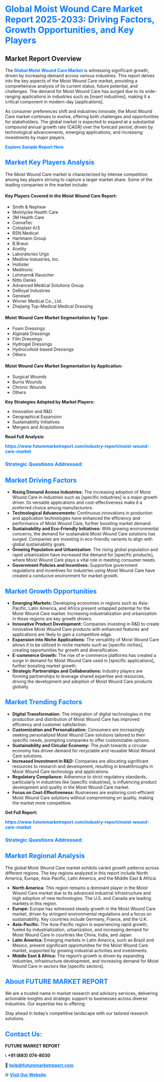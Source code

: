 <h1 style="color: #007BFF;">Global Moist Wound Care Market Report 2025-2033: Driving Factors, Growth Opportunities, and Key Players</h1>

<section id="overview">
<h2>Market Report Overview</h2>
<p>The <a href="https://www.futuremarketreport.com/industry-report/moist-wound-care-market" style="color: #007BFF; text-decoration: none;"><strong>Global Moist Wound Care Market</strong></a> is witnessing significant growth, driven by increasing demand across various industries. This report delves into the key aspects of the Moist Wound Care market, providing a comprehensive analysis of its current status, future potential, and challenges. The demand for Moist Wound Care has surged due to its wide-ranging applications in industries such as [insert industries], making it a critical component in modern-day [applications].</p>
<p>As consumer preferences shift and industries innovate, the Moist Wound Care market continues to evolve, offering both challenges and opportunities for stakeholders. The global market is expected to expand at a substantial compound annual growth rate (CAGR) over the forecast period, driven by technological advancements, emerging applications, and increasing investments by major players.</p>
</section>

<section id="overview">
<p><a href="https://www.futuremarketreport.com/request-sample/reportId=97811" style="color: #007BFF; text-decoration: none;"><strong>Explore Sample Report Here</strong></a></p>
</section>

<section id="key-players">
<h2 style="color: #007BFF;">Market Key Players Analysis</h2>
<p>The Moist Wound Care market is characterized by intense competition among key players striving to capture a larger market share. Some of the leading companies in the market include:</p>
<h4>Key Players Covered in the Moist Wound Care Report:</h4>
<ul><li>Smith &amp; Nephew</li><li>Molnlycke Health Care</li><li>3M Health Care</li><li>ConvaTec</li><li>Coloplast A/S</li><li>BSN Medical</li><li>Hartmann Group</li><li>B.Braun</li><li>Acelity</li><li>Laboratories Urgo</li><li>Medline Industries, Inc.</li><li>Hollister</li><li>Medtronic</li><li>Lohmann&amp; Rauscher</li><li>Nitto Denko</li><li>Advanced Medical Solutions Group</li><li>DeRoyal Industries</li><li>Genewel</li><li>Winner Medical Co., Ltd.</li><li>Zhejiang Top-Medical Medical Dressing</li></ul>
<h4>Moist Wound Care Market Segmentation by Type:</h4>
<ul><li>Foam Dressings</li><li>Alginate Dressings</li><li>Film Dressings</li><li>Hydrogel Dressings</li><li>Hydrocolloid-based Dressings</li><li>Others</li></ul>

<h4>Moist Wound Care Market Segmentation by Application:</h4>
<ul><li>Surgical Wounds</li><li>Burns Wounds</li><li>Chronic Wounds</li><li>Others</li></ul>
<p><strong>Key Strategies Adopted by Market Players:</strong></p>
<ul>
<li>Innovation and R&D</li>
<li>Geographical Expansion</li>
<li>Sustainability Initiatives</li>
<li>Mergers and Acquisitions</li>
</ul>
</section>

<section>
<p><strong>Read Full Analysis: </strong></p><a href="https://www.futuremarketreport.com/industry-report/moist-wound-care-market" style="color: #007BFF; text-decoration: none;"><strong>https://www.futuremarketreport.com/industry-report/moist-wound-care-market</strong></a>
<h3 style="color: #007BFF;">Strategic Questions Addressed:</h3>
</section>

<section id="driving-factors">
<h2 style="color: #007BFF;">Market Driving Factors</h2>
<ul>
<li><strong>Rising Demand Across Industries:</strong> The increasing adoption of Moist Wound Care in industries such as [specific industries] is a major growth driver. Its versatile applications and cost-effectiveness make it a preferred choice among manufacturers.</li>
<li><strong>Technological Advancements:</strong> Continuous innovations in production and application technologies have enhanced the efficiency and performance of Moist Wound Care, further boosting market demand.</li>
<li><strong>Sustainability and Eco-Friendly Initiatives:</strong> With growing environmental concerns, the demand for sustainable Moist Wound Care solutions has surged. Companies are investing in eco-friendly variants to align with global sustainability goals.</li>
<li><strong>Growing Population and Urbanization:</strong> The rising global population and rapid urbanization have increased the demand for [specific products], where Moist Wound Care plays a vital role in meeting consumer needs.</li>
<li><strong>Government Policies and Incentives:</strong> Supportive government regulations and incentives for industries using Moist Wound Care have created a conducive environment for market growth.</li>
</ul>
</section>

<section id="growth-opportunities">
<h2 style="color: #007BFF;">Market Growth Opportunities</h2>
<ul>
<li><strong>Emerging Markets:</strong> Developing economies in regions such as Asia-Pacific, Latin America, and Africa present untapped potential for the Moist Wound Care market. Increasing industrialization and urbanization in these regions are key growth drivers.</li>
<li><strong>Innovative Product Development:</strong> Companies investing in R&D to create innovative Moist Wound Care products with enhanced features and applications are likely to gain a competitive edge.</li>
<li><strong>Expansion into Niche Applications:</strong> The versatility of Moist Wound Care allows it to be utilized in niche markets such as [specific niches], creating opportunities for growth and diversification.</li>
<li><strong>E-commerce Growth:</strong> The rise of e-commerce platforms has created a surge in demand for Moist Wound Care used in [specific applications], further boosting market growth.</li>
<li><strong>Strategic Partnerships and Collaborations:</strong> Industry players are forming partnerships to leverage shared expertise and resources, driving the development and adoption of Moist Wound Care products globally.</li>
</ul>
</section>

<section id="trending-factors">
<h2 style="color: #007BFF;">Market Trending Factors</h2>
<ul>
<li><strong>Digital Transformation:</strong> The integration of digital technologies in the production and distribution of Moist Wound Care has improved efficiency and customer satisfaction.</li>
<li><strong>Customization and Personalization:</strong> Consumers are increasingly seeking personalized Moist Wound Care solutions tailored to their specific needs, prompting companies to offer customizable options.</li>
<li><strong>Sustainability and Circular Economy:</strong> The push towards a circular economy has driven demand for recyclable and reusable Moist Wound Care solutions.</li>
<li><strong>Increased Investment in R&D:</strong> Companies are allocating significant resources to research and development, resulting in breakthroughs in Moist Wound Care technology and applications.</li>
<li><strong>Regulatory Compliance:</strong> Adherence to strict regulatory standards, particularly in industries like [specific industries], is influencing product development and quality in the Moist Wound Care market.</li>
<li><strong>Focus on Cost-Effectiveness:</strong> Businesses are exploring cost-efficient Moist Wound Care solutions without compromising on quality, making the market more competitive.</li>
</ul>
</section>

<section>
<p><strong>Get Full Report: </strong></p><a href="https://www.futuremarketreport.com/industry-report/moist-wound-care-market" style="color: #007BFF; text-decoration: none;"><strong>https://www.futuremarketreport.com/industry-report/moist-wound-care-market</strong></a>
<h3 style="color: #007BFF;">Strategic Questions Addressed:</h3>
</section>


<section id="regional-analysis">
<h2 style="color: #007BFF;">Market Regional Analysis</h2>
<p>The global Moist Wound Care market exhibits varied growth patterns across different regions. The key regions analyzed in this report include North America, Europe, Asia-Pacific, Latin America, and the Middle East & Africa:</p>
<ul>
<li><strong>North America:</strong> This region remains a dominant player in the Moist Wound Care market due to its advanced industrial infrastructure and high adoption of new technologies. The U.S. and Canada are leading markets in this region.</li>
<li><strong>Europe:</strong> Europe has witnessed steady growth in the Moist Wound Care market, driven by stringent environmental regulations and a focus on sustainability. Key countries include Germany, France, and the U.K.</li>
<li><strong>Asia-Pacific:</strong> The Asia-Pacific region is experiencing rapid growth, fueled by industrialization, urbanization, and increasing demand for Moist Wound Care in countries like China, India, and Japan.</li>
<li><strong>Latin America:</strong> Emerging markets in Latin America, such as Brazil and Mexico, present significant opportunities for the Moist Wound Care market, supported by growing industrial activities and investments.</li>
<li><strong>Middle East & Africa:</strong> The region’s growth is driven by expanding industries, infrastructure development, and increasing demand for Moist Wound Care in sectors like [specific sectors].</li>
</ul>
</section>

<footer>
<h2 style="color: #007BFF;">About FUTURE MARKET REPORT</h2>
<p>We are a trusted name in market research and advisory services, delivering actionable insights and strategic support to businesses across diverse industries. Our expertise lies in offering:</p>

<p>Stay ahead in today’s competitive landscape with our tailored research solutions.</p>

<h2 style="color: #007BFF;">Contact Us:</h2>
<p><strong>FUTURE MARKET REPORT</strong></p>
<p>📞 <strong>+91 (883) 074-8030</strong></p>
<p>📧 <strong><a href="mailto:help@futuremarketreport.com" style="color: #007BFF;">help@futuremarketreport.com</a></strong></p>
<p>🌐 <strong><a href="https://www.futuremarketreport.com/" style="color: #007BFF;">Visit Our Website</a></strong></p>
</footer>